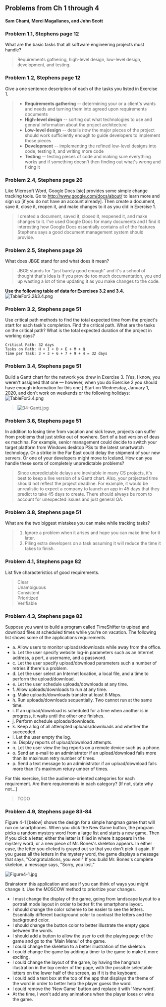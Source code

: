 ##  Problems from Ch 1 through 4
####  Sam Chami, Merci Magallanes, and John Scott

###  Problem 1.1, Stephens page 12

What are the basic tasks that all software engineering projects must handle?
>  Requirements gathering, high-level design, low-level design, development, and testing.

###  Problem 1.2, Stephens page 12

Give a one sentence description of each of the tasks you listed in Exercise 1.
>  *  **Requirements gathering** -- determining your or a client's wants and needs and turning them into agreed upon requirements documents
>  *  **High-level design** -- sorting out what technologies to use and general information about the project architecture
>  *  **Low-level design** -- details *how* the major pieces of the project should work sufficiently enough to guide developers to implement those pieces
>  *  **Development** -- implementing the refined low-level designs into code, testing it, and writing more code
>  *  **Testing** -- testing pieces of code and making sure everything works and if something doesn't then finding out what's wrong and fixing it

###  Problem 2.4, Stephens page 26

Like Microsoft Word, Google Docs [sic] provides some simple change tracking tools. Go to http://www.google.com/docs/about/ to learn more and sign up [if you do not have an account already]. Then create a document, save it, close it, reopen it, and make changes to it as you did in Exercise 1.
>  I created a document, saved it, closed it, reopened it, and make changes to it. I've used Google Docs for many documents and I find it interesting how Google Docs essentially contains all of the features Stephens says a good document management system should provide.

###  Problem 2.5, Stephens page 26

What does JBGE stand for and what does it mean?
>  JBGE stands for "just barely good enough" and it's a school of thought that's idea is if you provide too much documentation, you end up wasting a lot of time updating it as you make changes to the code.


**Use the following table of data for Exercises 3.2 and 3.4.**
![TableFor3.2&3.4.png](TableFor3.2&3.4.png)

###  Problem 3.2, Stephens page 51

Use critical path methods to find the total expected time from the project's start for each task's completion. Find the critical path. What are the tasks on the critical path? What is the total expected duration of the project in working days?
```
Critical Path: 32 days
Tasks on Path: H + I + D + E + M + Q
Time per Task: 3 + 3 + 6 + 7 + 9 + 4 = 32 days
```

###  Problem 3.4, Stephens page 51

Build a Gantt chart for the network you drew in Exercise 3. [Yes, I know, you weren't assigned that one — however, when you do Exercise 2 you should have enough information for this one.] Start on Wednesday, January 1, 2020, and don't work on weekends or the following holidays:
![TableFor3.4.png](TableFor3.4.png)
>  ![34-Gantt.jpg](34-Gantt.jpg)


###  Problem 3.6, Stephens page 51

In addition to losing time from vacation and sick leave, projects can suffer from problems that just strike out of nowhere. Sort of a bad version of deus ex machina. For example, senior management could decide to switch your target platform from Windows desktop PSs to the latest smartwatch technology. Or a strike in the Far East could delay the shipment of your new servers. Or one of your developers might move to Iceland. How can you handle these sorts of completely unpredictable problems?
>  Since unpredictable delays are inevitable in many CS projects, it's best to keep a live version of a Gantt chart. Also, your projected time should not reflect the project deadline. For example, it would be unrealistic to expect a company to launch an app in 45 days that they predict to take 45 days to create. There should always be room to account for unexpected issues and just general QA.

###  Problem 3.8, Stephens page 51

What are the two biggest mistakes you can make while tracking tasks?
>  1. Ignore a problem when it arises and hope you can make time for it later.
>  2. Piling extra developers on a task assuming it will reduce the time it takes to finish.

###  Problem 4.1, Stephens page 82

List five characteristics of good requirements.
>  Clear   
>  Unambiguous   
>  Consistent   
>  Prioritized   
>  Verifiable

###  Problem 4.3, Stephens page 82

Suppose you want to build a program called TimeShifter to upload and download files at scheduled times while you're on vacation. The following list shows some of the applications requirements.

*  a. Allow users to monitor uploads/downloads while away from the office.
*  b. Let the user specify website log-in parameters such as an Internet address, a port, a username, and a password.
*  c. Let the user specify upload/download parameters such a number of retries if there's a problem.
*  d. Let the user select an Internet location, a local file, and a time to perform the upload/download.
*  e. Let the user schedule uploads/downloads at any time.
*  f. Allow uploads/downloads to run at any time.
*  g. Make uploads/downloads transfer at least 8 Mbps.
*  h. Run uploads/downloads sequentially. Two cannot run at the same time.
*  i. If an upload/download is scheduled for a time when another is in progress, it waits until the other one finishes.
*  j. Perform schedule uploads/downloads.
*  k. Keep a log of all attempted uploads/downloads and whether the succeeded.
*  l. Let the user empty the log.
*  m. Display reports of upload/download attempts.
*  n. Let the user view the log reports on a remote device such as a phone.
*  o. Send an e-mail to an administrator if an upload/download fails more than its maximum retry number of times.
*  p. Send a text message to an administrator if an upload/download fails more than it's maximum retury umber of times.

For this exercise, list the audience-oriented categories for each requirement. Are there requirements in each category? [If not, state why not…]
>  TODO

###  Problem 4.9, Stephens page 83-84

Figure 4-1 [below] shows the design for a simple hangman game that will run on smartphones. When you click the New Game button, the program picks a random mystery word from a large list and starts a new game. Then if you click a letter, either the letter is filled in where it appears in the mystery word, or a new piece of Mr. Bones's skeleton appears. In either case, the letter you clicked is grayed out so that you don't pick it again. If you guess all the letters in the mystery word, the game displays a message that says, "Congratulations, you won!" If you build Mr. Bones's complete skeleton, a message says, "Sorry, you lost."

![Figure4-1.jpg](Figure4-1.jpg)

Brainstorm this application and see if you can think of ways you might change it. Use the MOSCOW method to prioritize your changes.
* I must change the display of the game, going from landscape layout to a portrait mode layout in order to better fit the smartphone layout.
* I should change the color scheme to be easier to see the letters. Essentially different background color to contrast the letters and the background color.  
* I should change the button color to better illustrate the empty gaps between the words.
* I should add a button to allow the user to exit the playing page of the game and go to the 'Main Menu' of the game.
* I could change the skeleton to a better illustration of the skeleton.
* I could change the game by adding a timer to the game to make it more exciting.
* I could change the layout of the game, by having the hangman illustration in the top center of the page, with the possible selectable letters on the lower half of the screen, as if it is the keyboard.
* I could add a text box at the top of the app that displays the theme of the word in order to better help the player guess the word.
* I could remove the 'New Game' button and replace it with 'New word'.
* At the time, I won't add any animations when the player loses or wins the game.
